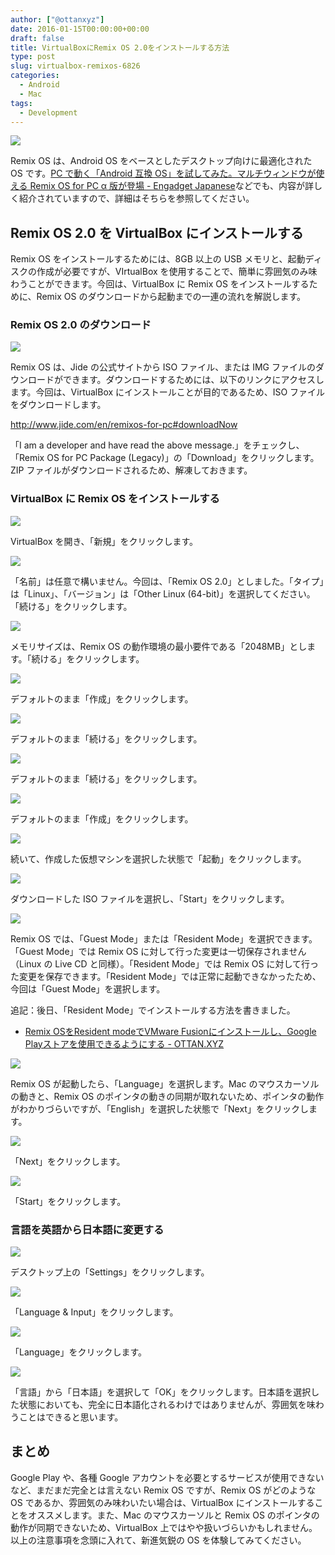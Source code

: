 ```yaml
---
author: ["@ottanxyz"]
date: 2016-01-15T00:00:00+00:00
draft: false
title: VirtualBoxにRemix OS 2.0をインストールする方法
type: post
slug: virtualbox-remixos-6826
categories:
  - Android
  - Mac
tags:
  - Development
---
```


![](/uploads/2016/01/160115-56988e3fa8252-1.jpg)

Remix OS は、Android OS をベースとしたデスクトップ向けに最適化された OS です。[PC で動く「Android 互換 OS」を試してみた。マルチウィンドウが使える Remix OS for PC α 版が登場 - Engadget Japanese](https://japanese.engadget.com/2016/01/13/pc-android-os-remix-os-for-pc/)などでも、内容が詳しく紹介されていますので、詳細はそちらを参照してください。

## Remix OS 2.0 を VirtualBox にインストールする

Remix OS をインストールするためには、8GB 以上の USB メモリと、起動ディスクの作成が必要ですが、VIrtualBox を使用することで、簡単に雰囲気のみ味わうことができます。今回は、VirtualBox に Remix OS をインストールするために、Remix OS のダウンロードから起動までの一連の流れを解説します。

### Remix OS 2.0 のダウンロード

![](/uploads/2016/01/160115-56988e4122d94-1.png)

Remix OS は、Jide の公式サイトから ISO ファイル、または IMG ファイルのダウンロードができます。ダウンロードするためには、以下のリンクにアクセスします。今回は、VirtualBox にインストールことが目的であるため、ISO ファイルをダウンロードします。

http://www.jide.com/en/remixos-for-pc#downloadNow

「I am a developer and have read the above message.」をチェックし、「Remix OS for PC Package (Legacy)」の「Download」をクリックします。ZIP ファイルがダウンロードされるため、解凍しておきます。

### VirtualBox に Remix OS をインストールする

![](/uploads/2016/01/160115-56988e5045133-1.png)

VirtualBox を開き、「新規」をクリックします。

![](/uploads/2016/01/160115-56988e5828c77-1.png)

「名前」は任意で構いません。今回は、「Remix OS 2.0」としました。「タイプ」は「Linux」、「バージョン」は「Other Linux (64-bit)」を選択してください。「続ける」をクリックします。

![](/uploads/2016/01/160115-56988e6105a69-1.png)

メモリサイズは、Remix OS の動作環境の最小要件である「2048MB」とします。「続ける」をクリックします。

![](/uploads/2016/01/160115-56988e6a52574-1.png)

デフォルトのまま「作成」をクリックします。

![](/uploads/2016/01/160115-56988e73427f7-1.png)

デフォルトのまま「続ける」をクリックします。

![](/uploads/2016/01/160115-56988e7c593b4-1.png)

デフォルトのまま「続ける」をクリックします。

![](/uploads/2016/01/160115-56988e859a72a-1.png)

デフォルトのまま「作成」をクリックします。

![](/uploads/2016/01/160115-56988e8edf523-1.png)

続いて、作成した仮想マシンを選択した状態で「起動」をクリックします。

![](/uploads/2016/01/160115-56988e969232b-1.png)

ダウンロードした ISO ファイルを選択し、「Start」をクリックします。

![](/uploads/2016/01/160115-56988e98c3084-1.png)

Remix OS では、「Guest Mode」または「Resident Mode」を選択できます。「Guest Mode」では Remix OS に対して行った変更は一切保存されません（Linux の Live CD と同様）。「Resident Mode」では Remix OS に対して行った変更を保存できます。「Resident Mode」では正常に起動できなかったため、今回は「Guest Mode」を選択します。

追記：後日、「Resident Mode」でインストールする方法を書きました。

* [Remix OSをResident modeでVMware Fusionにインストールし、Google Playストアを使用できるようにする - OTTAN.XYZ](/posts/2016/06/remix-os-resident-mode-install-vmware-fusion-4492/)

![](/uploads/2016/01/160115-56988e9c4aae5-1.png)

Remix OS が起動したら、「Language」を選択します。Mac のマウスカーソルの動きと、Remix OS のポインタの動きの同期が取れないため、ポインタの動作がわかりづらいですが、「English」を選択した状態で「Next」をクリックします。

![](/uploads/2016/01/160115-56988eae138f6-1.png)

「Next」をクリックします。

![](/uploads/2016/01/160115-56988ebebf000-1.png)

「Start」をクリックします。

### 言語を英語から日本語に変更する

![](/uploads/2016/01/160115-56988ed1d2d5b-1.png)

デスクトップ上の「Settings」をクリックします。

![](/uploads/2016/01/160115-56988ee6ef76a-1.png)

「Language & Input」をクリックします。

![](/uploads/2016/01/160115-56988ef66b6e8-1.png)

「Language」をクリックします。

![](/uploads/2016/01/160115-56988f06538e9.png)

「言語」から「日本語」を選択して「OK」をクリックします。日本語を選択した状態においても、完全に日本語化されるわけではありませんが、雰囲気を味わうことはできると思います。

## まとめ

Google Play や、各種 Google アカウントを必要とするサービスが使用できないなど、まだまだ完全とは言えない Remix OS ですが、Remix OS がどのような OS であるか、雰囲気のみ味わいたい場合は、VirtualBox にインストールすることをオススメします。また、Mac のマウスカーソルと Remix OS のポインタの動作が同期できないため、VirtualBox 上ではやや扱いづらいかもしれません。以上の注意事項を念頭に入れて、新進気鋭の OS を体験してみてください。
